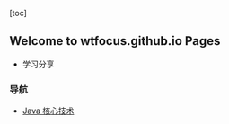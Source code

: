 [toc]
## Welcome to wtfocus.github.io Pages

-   学习分享

### 导航

-   [Java 核心技术](https://github.com/wtfocus/geek-java-notes/tree/master/Java%20%E6%A0%B8%E5%BF%83%E6%8A%80%E6%9C%AF)

    


